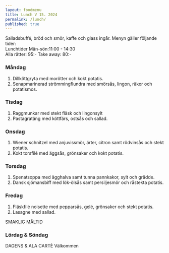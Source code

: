 ```yaml
---
layout: foodmenu
title: Lunch V 15. 2024
permalink: /lunch/
published: true
---
```

Salladsbuffé, bröd och smör, kaffe och glass ingår.
Menyn gäller följande tider:  
Lunchtider  Mån-sön:11:00 - 14:30  
Alla rätter: 95:- Take away: 80:-
                                
### Måndag

1. Dillköttgryta med morötter och kokt potatis.
2. Senapmarinerad strömmingflundra med smörsås, lingon, räkor och potatismos.

### Tisdag

1. Raggmunkar med stekt fläsk och lingonsylt
2. Pastagratäng med köttfärs, ostsås och sallad. 

### Onsdag

1. Wiener schnitzel med anjuvissmör, ärter, citron samt rödvinsås och stekt potatis.
2. Kokt torsfilé med äggsås, grönsaker och kokt potatis.

### Torsdag

1. Spenatsoppa med ägghalva samt tunna pannkakor, sylt och grädde. 
2. Dansk sjömansbiff med lök-ölsås samt persiljesmör och råstekta potatis.

### Fredag  

1. Fläskfilé noisette med pepparsås, gelé, grönsaker och stekt potatis.
2. Lasagne med sallad.

SMAKLIG MÅLTID  
### Lördag & Söndag 
DAGENS & ALA CARTÈ
Välkommen
    
       
    

   
    
   
     
